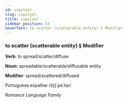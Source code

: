 ```yaml
---
id: ıspulyol
slug: ıspulyol
title: ıspulyol
sidebar_position: 53
hoverText: to scatter (scatterable entity) § Modifier
---
```


### to scatter (scatterable entity) § Modifier

**Verb**: to spread/scatter/diffuse

**Noun**: spreadable/scatterable/diffusable entity

**Modifier**: spread/scattered/diffused

Portuguese espalhar /(i)ʃ.pɐˈʎaɾ/

*Romance Language Family*